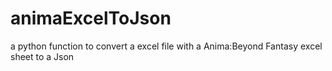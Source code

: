 # animaExcelToJson
a python function to convert a excel file with a Anima:Beyond Fantasy excel sheet to a Json
